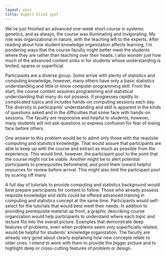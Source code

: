 ```yaml
---
layout: post
title: Expert blind spot
---
```

We've just finished an advanced one-week short course in systems genetics, and as always, the course was illuminating and invigorating.
My role was organizational in nature, with the teaching left to the experts. After reading about how student knowledge organization
affects learning, I'm pondering ways that the course faculty might better meet the students where they are rather than teaching over 
their heads. I also wonder just how much of the advanced content sinks in for students whose understanding is limited, sparse or 
superficial.

Participants are a diverse group. Some arrive with plenty of statistics and computing knowledge, however, many others have only 
a basic statistics understanding and little or know computer programming skill. From the start, the course content assumes programming 
and statistical understanding that many do not possess. It progresses rapidly to complicated topics and includes hands-on computing
sessions each day. The diversity in participants' understanding and skill is apparent in the kinds of questions asked and in 
the difficulties that some face with hands-on sessions. The faculty are responsive and helpful to students, however, many students will
not ask questions or express confusion for fear of losing face before others.

One answer to this problem would be to admit only those with the requisite computing and statistics knowledge. That would assure that
participants are able to keep up with the course and extract as much as possible from the experience. This would limit, however,
the participant pool to the point that the course might not be viable. Another might be to alert potential participants to prerequisites 
beforehand, and point them toward helpful resources for review before arrival. This might also limit the participant pool by scaring
off many.

A full day of tutorials to provide computing and statistics background would best prepare participants for content to follow. Those who 
already possess requisite knowledge and skills could be offered advanced training in computing and statistics concept at the same time.
Participants would self-select for the tutorials that would best meet their needs. In addition to providing prerequisite material
up front, a graphic describing course organization would help participants to understand where each topic and lecture fits into the overall
picture. Examples that demonstrate deep features of problems, even when problems seem only superficially related, would be helpful for 
students' knowledge organization. The faculty are already very good about clearly explaining how new concepts relate to older ones. 
I intend to work with them to provide the bigger picture and to highlight deep or cross-cutting features of problem or design.
